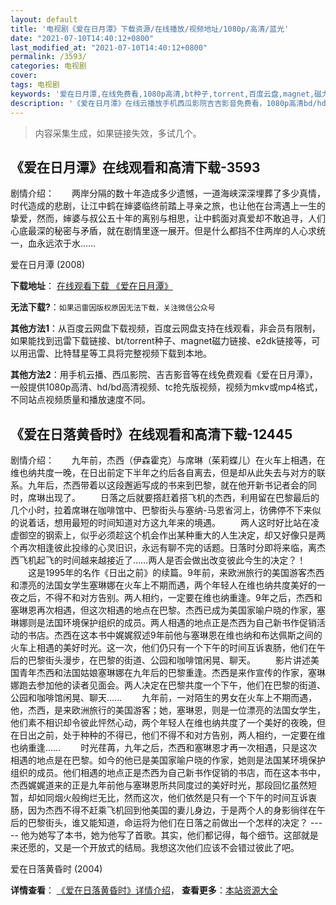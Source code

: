 ```yaml
---
layout: default
title: '电视剧《爱在日月潭》下载资源/在线播放/视频地址/1080p/高清/蓝光'
date: "2021-07-10T14:40:12+0800"
last_modified_at: "2021-07-10T14:40:12+0800"
permalink: /3593/
categories: 电视剧
cover:
tags: 电视剧
keywords: '爱在日月潭,在线免费看,1080p高清,bt种子,torrent,百度云盘,magnet,磁力链,迅雷下载资源'
description: '《爱在日月潭》在线云播放手机西瓜影院吉吉影音免费看，1080p高清bd/hd未删减完整版和tc抢先枪版，mkv/mp4格式，附带bt/torrent种子、magnet/磁力链、百度云盘、网盘资源迅雷下载链接'
---
```


>内容采集生成，如果链接失效，多试几个。


## 《爱在日月潭》在线观看和高清下载-3593

剧情介绍：　　两岸分隔的数十年造成多少遗憾，一道海峡深深埋葬了多少真情，时代造成的悲剧，让江中鹤在婶婆临终前踏上寻亲之旅，也让他在台湾遇上一生的挚爱，然而，婶婆与叔公五十年的离别与相思，让中鹤面对真爱却不敢追寻，人们心底最深的秘密与矛盾，就在剧情里逐一展开。但是什么都挡不住两岸的人心求统一，血永远浓于水……


爱在日月潭 (2008)

**下载地址**： [在线观看下载 《爱在日月潭》](https://www.btbtdy.me/btdy/dy11367.html) 


**无法下载?**：`如果迅雷因版权原因无法下载，关注微信公众号 `

**其他方法1**：从百度云网盘下载视频，百度云网盘支持在线观看，非会员有限制，如果能找到迅雷下载链接、bt/torrent种子、magnet磁力链接、e2dk链接等，可以用迅雷、比特彗星等工具将完整视频下载到本地。

**其他方法2**：用手机云播、西瓜影院、吉吉影音等在线免费观看《爱在日月潭》，一般提供1080p高清、hd/bd高清视频、tc抢先版视频，视频为mkv或mp4格式，不同站点视频质量和播放速度不同。


## 《爱在日落黄昏时》在线观看和高清下载-12445

剧情介绍：　　九年前，杰西（伊森霍克）与席琳（茱莉蝶儿）在火车上相遇，在维也纳共度一晚，在日出前定下半年之约后各自离去，但是却从此失去与对方的联系。九年后，杰西带着以这段邂逅写成的书来到巴黎，就在他开新书记者会的同时，席琳出现了。 　　日落之后就要撘赶着搭飞机的杰西，利用留在巴黎最后的几个小时，拉着席琳在咖啡馆中、巴黎街头与塞纳-马恩省河上，彷佛停不下来似的说着话，想用最短的时间知道对方这九年来的境遇。 　　两人这时好比站在凌虚御空的钢索上，似乎必须趁这个机会作出某种重大的人生决定，却又好像只是两个再次相逢彼此投缘的心灵旧识，永远有聊不完的话题。日落时分即将来临，离杰西飞机起飞的时间越来越接近了……两人是否会做出改变彼此今生的决定？！ 　　这是1995年的名作《日出之前》的续篇。9年前，来欧洲旅行的美国游客杰西和漂亮的法国女学生塞琳娜在火车上不期而遇，两个年轻人在维也纳共度美好的一夜之后，不得不和对方告别。两人相约，一定要在维也纳重逢。9年之后，杰西和塞琳恩再次相遇，但这次相遇的地点在巴黎。杰西已成为美国家喻户晓的作家，塞琳娜则是法国环境保护组织的成员。两人相遇的地点正是杰西为自己新书作促销活动的书店。杰西在这本书中娓娓叙述9年前他与塞琳恩在维也纳和布达佩斯之间的火车上相遇的美好时光。这一次，他们仍只有一个下午的时间互诉衷肠，他们在午后的巴黎街头漫步，在巴黎的街道、公园和咖啡馆闲晃、聊天。 　　影片讲述美国青年杰西和法国姑娘塞琳娜在九年后的巴黎重逢。杰西是来作宣传的作家，塞琳娜跑去参加他的读者见面会。两人决定在巴黎共度一个下午，他们在巴黎的街道、公园和咖啡馆闲晃、聊天…… 　　九年前，一对陌生的男女在火车上不期而遇，他，杰西，是来欧洲旅行的美国游客；她，塞琳恩，则是一位漂亮的法国女学生，他们素不相识却令彼此怦然心动，两个年轻人在维也纳共度了一个美好的夜晚，但在日出之前，处于种种的不得已，他们不得不和对方告别，两人相约，一定要在维也纳重逢…… 　　时光荏苒，九年之后，杰西和塞琳恩才再一次相遇，只是这次相遇的地点是在巴黎。如今的他已是美国家喻户晓的作家，她则是法国某环境保护组织的成员。他们相遇的地点正是杰西为自己新书作促销的书店，而在这本书中，杰西娓娓道来的正是九年前他与塞琳恩所共同度过的美好时光，那段回忆虽然短暂，却如同烟火般绚烂无比，然而这次，他们依然是只有一个下午的时间互诉衷肠，因为杰西不得不赶乘飞机回到他美国的妻儿身边，于是两个人的身影徜徉在午后的巴黎街头，谁又能知道，命运将为他们在日落之前做出一个怎样的决定？ ----- 他为她写了本书，她为他写了首歌。其实，他们都记得，每个细节。这部就是来还愿的，又是一个开放式的结局。我想这次他们应该不会错过彼此了吧。


爱在日落黄昏时 (2004)

**详情查看**： [《爱在日落黄昏时》详情介绍](/movie/12445/)， **查看更多**：[本站资源大全](/movie/t/all/)

